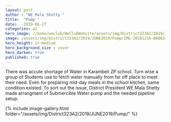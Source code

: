```yaml
---
layout: post
author : "WE Mala Shetty "
title:  "Pump "
date:   2019-06-27
categories: a2
hero_image: //home/weclub/WeClubWebsite/assets/img/District323A2/2019/JUNE2019/Pump/IMG-20181215-WA0017.jpg
image: /assets/img/District323A2/2019/JUNE2019/Pump/IMG-20181216-WA0024.jpg
hero_height: is-medium
hero_background_size : cover
hero_darken: true
published: true
---
```



There was accute shortage of Water in Karambeli ZP school. Turn wise a group of Students use to fetch water manually from far off place to meet their need. Even for preparing mid-day meals in the school kitchen, same condition existed. To sort out the issue, District President WE Mala Shetty made arrangment of Submercible Water pump and the needed pipeline setup.

{% include image-gallery.html folder="/assets/img/District323A2/2019/JUNE2019/Pump/" %}
